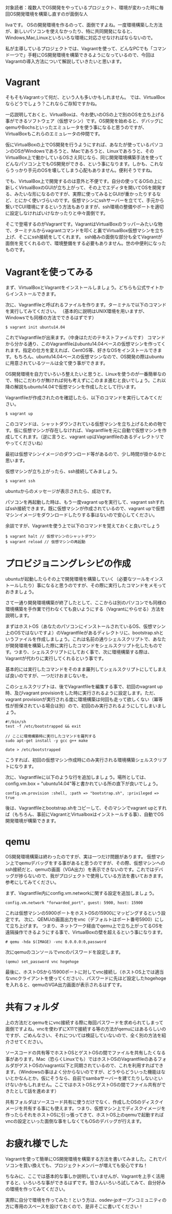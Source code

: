 対象読者：複数人でOS開発をやっているプロジェクト、環境が変わった時に毎回OS開発環境を構築し直すのが面倒な人

livaです。
OSの開発環境を作るのって、面倒ですよね。一度環境構築した方法が、新しいパソコンを使えなかったり、特に共同開発になると、Windows,Mac,Linuxといろいろな環境に対応させなければならないので。

私が主導しているプロジェクトでは、Vagrantを使って、どんなPCでも「コマンド一つで」手軽にOS開発環境を構築できるようになっているので、今回はVagrantの導入方法について解説していきたいと思います。

# Vagrant
そもそもVagrantって何だ、という人も多いかもしれません。
では、VirtualBoxならどうでしょう？これならご存知ですかね。

一応説明しておくと、VirtualBoxは、今お使いのOSの上で別のOSを立ち上げる事ができるソフトウェア（仮想マシン）です。OS開発を始めると、デバッグにqemuやBochsといったエミュレータを使う事になると思うのですが、VirtualBoxもこれらのエミュレータの仲間です。

仮にVirtualBoxの上でOS開発を行うようにすれば、あなたが使っているパソコンのOSがWindowsであろうと、Macであろうと、Linuxであろうと、そのVirtualBox上で動かしているOSさえ同じなら、同じ開発環境構築手法を使ってどんなパソコン上でもOS開発ができる、という事になります。しかも、これならうっかり手元のOSを壊してしまう心配もありません。便利そうですね。

でも、VirtualBox上で開発するのは意外と不便です。自分の使ってるOSの上に新しくVirtualBoxのGUIが立ち上がって、その上でエディタを開いてOSを開発する、みたいな形になるのですが、実際に使ってみるとGUIが重かったりするなど、とにかく使いづらいのです。仮想マシンにsshサーバーを立てて、手元から繋いでCUI環境にするという方法もありますが、ssh環境の整備やポートを適切に設定しなければいけなかったりと中々面倒です。

そこで登場するのがVagrantです。VagrantはVirtualBoxのラッパーみたいな物で、ターミナルからvagrantコマンドを叩くと裏でVirtualBox仮想マシンを立ち上げ、そこにssh接続をしてくれます。
ssh絡みの面倒な部分も全てVagrantが面倒を見てくれるので、環境整備をする必要もありません。世の中便利になったものです。

# Vagrantを使ってみる

まず、VirtualBoxとVagrantをインストールしましょう。どちらも公式サイトからインストールできます。

次に、Vagrantfileと呼ばれるファイルを作ります。ターミナルで以下のコマンドを実行してみてください。
（基本的に説明はUNIX環境を用いますが、Windowsでも同様の方法でできるはずです）

```
$ vagrant init ubuntu14.04
```

これでVagrantfileが出来ます。（中身はただのテキストファイルです）
コマンドから分かる通り、このVagrantfileはubuntu14.04ベースの仮想マシンを作ってくれます。指定の仕方を変えれば、CentOS等、好きなOSをインストールできます。もちろん、ubuntu14.04ベースの仮想マシンなので、OS開発の際はubuntuに用意されているツールは全て使う事ができます。

OS開発環境を自力でいろいろ整えたいと思うと、Linuxを使うのが一番簡単なので、特にこだわりが無ければ何も考えずにこのまま進むと良いでしょう。これ以降の解説もubuntu14.04で仮想マシンを作成したとして行います。

Vagrantfileが作成されたのを確認したら、以下のコマンドを実行してみてください。

```
$ vagrant up
```

このコマンドは、シャットダウンされている仮想マシンを立ち上げるための物です。仮に仮想マシンが存在しなければ、Vagrantfileを元に自動で仮想マシンを作成してくれます。（逆に言うと、vagrant upはVagrantfileのあるディレクトリでやってくださいね）

最初は仮想マシンイメージのダウンロード等があるので、少し時間が掛かるかと思います。

仮想マシンが立ち上がったら、ssh接続してみましょう。

```
$ vagrant ssh
```

ubuntuからのメッセージが表示されたら、成功です。

パソコンを再起動した時は、もう一度vagrant upを実行して、vagrant sshすればssh接続できます。既に仮想マシンが作成されているので、vagrant upで仮想マシンイメージをダウンロードしたりする事はないので安心してください。

余談ですが、Vagrantを使う上で以下のコマンドを覚えておくと良いでしょう

```
$ vagrant halt // 仮想マシンのシャットダウン
$ vagrant reload // 仮想マシンの再起動
```

# プロビジョニングレシピの作成

ubuntuが起動したらその上で開発環境を構築していく（必要なツールをインストールしたり）事になると思うのですが、その際に実行したコマンドをメモっておきましょう。

さて一通り開発環境構築が終了したとして、ここからは別のパソコンでも同様の環境構築を手作業で行わなくても良いようにする（Vagrantにやらせる）方法を説明します。

まずはホストOS（あなたのパソコンにインストールされているOS、仮想マシン上のOSではないですよ）のVagrantfileがあるディレクトリに、bootstrap.shというファイルを作成しましょう。これは名前の通りシェルスクリプトで、あなたが開発環境を構築した際に実行したコマンドをシェルスクリプト化したものです。つまり、シェルスクリプトにしておく事で、次に環境構築する際は、Vagrantが代わりに実行してくれるという事です。

基本的には実行したコマンドをそのまま羅列してシェルスクリプトにしてしまえば良いのですが、一つだけおまじないを。

このシェルスクリプトは、後でVagrantfileを編集する事で、初回のvagrant up時、及びvagrant provisionをした時に実行されるように設定します。ただ、vagrant provisionが実行される度に環境構築は何回も走って欲しくない（冪等性が担保されている場合は別）ので、初回のみ実行されるようにしてしまいましょう。

```
#!/bin/sh
test -f /etc/bootstrapped && exit

// ここに環境構築時に実行したコマンドを羅列する
sudo apt-get install -y gcc g++ make

date > /etc/bootstrapped
```

こうすれば、初回の仮想マシン作成時にのみ実行される環境構築シェルスクリプトになります。

次に、Vagrantfileに以下のような行を追加しましょう。場所としては、config.vm.box = "ubuntu14.04"等と書かれている所の直下が良いでしょう。
```
config.vm.provision :shell, :path => "bootstrap.sh", :privileged => true
```

後は、Vagrantfileとbootstrap.shをコピーして、そのマシンでvagrant upとすれば（もちろん、事前にVagrantとVirtualboxはインストールする事）、自動でOS開発環境が構築できます。
# qemu

OS開発環境構築は終わったのですが、実は一つだけ問題があります。
仮想マシン上でqemuデバッグをする事があると思うのですが、その際、仮想マシンへのssh接続だと、qemuの画面（VGA出力）を表示できないのです。これではデバッグが捗らないので、我がプロジェクトで使用している方法を書いておきます。参考にしてみてください。

まず、Vagrantfile内にconfig.vm.networkに関する設定を追加しましょう。

```
config.vm.network "forwarded_port", guest: 5900, host: 15900
```

これは仮想マシンの5900ポートをホストOSの15900にマッピングするという設定です。
次に、QEMUの画面出力をvnc（デフォルトはポート番号5900）にして立ち上げます。
つまり、ネットワーク経由でqemu上で立ち上がってるOSを遠隔操作できるようにする事で、VirtualBoxの壁を超えるという事になります。

```
# qemu -hda $(IMAGE) -vnc 0.0.0.0:0,password
```

次にqemuのコンソールでvncのパスワードを設定します。

```
(qemu) set_password vnc hogehoge
```

最後に、ホストOSから15900ポートに対してvnc接続し（ホストOS上では適当なvncクライアントを使ってください）、パスワードに先ほど設定したhogehogeを入れると、qemuのVGA出力画面が表示されるはずです。

# 共有フォルダ

上の方法だとqemuをにvnc接続する際に毎回パスワードを求められてしまって面倒ですよね。vncを使わずにX11で接続する等の方法がqemuにはあるらしいのですが、ごめんなさい、それについては検証していないので、全く別の方法を紹介させてください。

ソースコードの共有等でホストOSとゲストOSの間でファイルを共有したくなる事があります。Mac（恐らくLinuxでも）ではホストOSのVagrantfileのあるフォルダがゲストOSの/vagrant以下と同期されているので、これを利用すればできます。（Windowsの事はよく分からないのですが、どうやらどういった機能はないとかなんとか。仮にそうなら、自前でsambaサーバーを建てたりしないといけないかもしれません。ここではホストOSとゲストOSの間でファイル共有ができたとして話を進めます）

共有フォルダはソースコード共有に使うだけでなく、作成したOSのディスクイメージを共有する事にも使えます。つまり、仮想マシン上でディスクイメージを作ったらそれをホストOSに引っ張ってきて、ホストOS上のqemuで起動すればvncの設定といった面倒な事をしなくてもOSのデバッグが行えます。

# お疲れ様でした

Vagrantを使って簡単にOS開発環境を構築する方法を書いてみました。これでパソコンを買い換えても、プロジェクトメンバーが増えても安心ですね！

ちなみに、ここでは基本的な事しか説明していませんが、Vagrantを上手く活用すると、いろいろな事ができるはずです。皆さんいろいろ試してみて、自分好みの環境を作ってみてください。

実際に自分で環境を作ってみた！という方は、osdev-jpオープンコミュニティの方に専用のスペースを設けておくので、是非そこに書いてください！